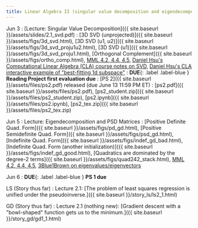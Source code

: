 ```yaml
---
title: Linear Algebra II (singular value decomposition and eigendecomposition)
---
```

Jun 3
: [Lecture: Singular Value Decomposition]({{ site.baseurl
}}/assets/slides/2.1_svd.pdf)
    : [3D SVD (unprojected)]({{ site.baseurl }}/assets/figs/3d_svd.html), [3D SVD (u1, u2)]({{ site.baseurl }}/assets/figs/3d_svd_proju1u2.html), [3D SVD (u1)]({{ site.baseurl }}/assets/figs/3d_svd_proju1.html), [Orthogonal Complement]({{ site.baseurl }}/assets/figs/ortho_comp.html), [MML 4.2, 4.4, 4.5](https://mml-book.github.io/book/mml-book.pdf), [Daniel Hsu's Computational Linear Algebra (CLA) course notes on SVD](https://www.cs.columbia.edu/~djhsu/coms3251-f22/notes/svd.pdf), [Daniel Hsu's CLA interactive example of "best-fitting 1d subspace"](https://www.cs.columbia.edu/~djhsu/coms3251-f22/bfl.html)
: **DUE**{: .label .label-blue } **Reading Project first evaluation due**
: [PS 2]({{ site.baseurl }}/assets/files/ps2.pdf) released (due June 13 11:59 PM ET)
  : [ps2.pdf]({{ site.baseurl }}/assets/files/ps2.pdf), [ps2_student.zip]({{ site.baseurl }}/assets/files/ps2_student.zip), [ps2.ipynb]({{ site.baseurl }}/assets/files/ps2.ipynb), [ps2_tex.zip]({{ site.baseurl }}/assets/files/ps2_tex.zip)

Jun 5
: Lecture: Eigendecomposition and PSD Matrices
  : [Positive Definite Quad. Form]({{ site.baseurl }}/assets/figs/pd_gd.html), [Positive Semidefinite Quad. Form]({{ site.baseurl }}/assets/figs/psd_gd.html), [Indefinite Quad. Form]({{ site.baseurl }}/assets/figs/indef_gd_bad.html), [Indefinite Quad. Form (another initialization)]({{ site.baseurl }}/assets/figs/indef_gd_good.html), [Quadratics are dominated by the degree-2 terms]({{ site.baseurl }}/assets/figs/quad242_stack.html), [MML 4.2, 4.4, 4.5](https://mml-book.github.io/book/mml-book.pdf), [3Blue1Brown on eigenvalues/eigenvectors](https://www.youtube.com/watch?v=PFDu9oVAE-g)

Jun 6
: **DUE**{: .label .label-blue } **PS 1 due**

LS (Story thus far)
: Lecture 2.1: [The problem of least squares regression is unified under the pseudoinverse.]({{ site.baseurl }}/story_ls/ls2_1.html)

GD (Story thus far)
: Lecture 2.1 (nothing new): [Gradient descent with a "bowl-shaped" function gets us to the minimum.]({{ site.baseurl }}/story_gd/gd1_1.html)
